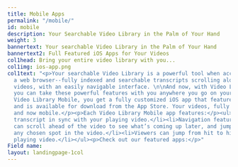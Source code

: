 ```yaml
---
title: Mobile Apps
permalink: "/mobile/"
id: mobile
description: Your Searchable Video Library in the Palm of Your Hand
weight: 3
bannertext: Your searchable Video Library in the Palm of Your Hand
bannertext2: Full Featured iOS Apps for Your Videos
col1head: Bring your entire video library with you...
col1img: ios-app.png
col1text: "<p>Your searchable Video Library is a powerful tool when accessed from
  a web browser--fully indexed and searchable transcripts scrolling alongside your
  videos, with an easily navigable interface. \n\nAnd now, with Video Library Mobile
  you can take these powerful features with you anywhere you go on your mobile device.</p><p>With
  Video Library Mobile, you get a fully customized iOS app that features your branding
  and is available for download from the App Store. Your videos, fully searchable,
  and now mobile.</p><p>Each Video Library Mobile app features:</p><ul><li>A scrolling
  transcript in sync with your playing video.</li><li>Navigation features, so viewers
  can scroll ahead of the video to see what’s coming up later, and jump directly to
  any chosen spot in the video.</li><li>Viewers can jump from hit to hit while their
  playing video.</li></ul><p>Check out our featured apps:</p>"
Field name:
layout: landingpage-1col
---
```


